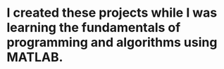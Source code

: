 # I created these projects while I was learning the fundamentals of programming and algorithms using MATLAB.
